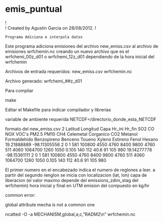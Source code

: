 # emis_puntual
!   
!	Created by Agustin Garcia on 28/08/2012.
!

    Programa Adiciona e interpola datos

Este programa adiciona emisiones del archivo
new_emiss.csv  al archivo de emisiones wrfchemin.nc creando un nuevo archivo 
que es el wrfchemi_00z_d01 o wrfchemi_12z_d01 dependiendo de la hora inicial 
del wrfchemin

Archivos de entrada requeridos:
   new_emiss.csv
   wrfchemin.nc

Archivo generado:
    wrfchemi_##z_d01
    
Para compilar

make

Editar el Makefile para indicar compilador y librerias

variable de ambiente requerida NETCDF=/directorio_donde_esta_NETCDF

formato del new_emiss.csv
2	Latitud	Longitud	Capa	Hr_ini	Hr_fin	SO2	CO	NOX	VOC's	PM2.5	PM10	CH4	Celemetal	Corganico	CO2	Metanol	Formaldehido	Benzopireno	Benceno	Toueno	Xyleno	Estireno	Fenol	Hexano
19.21888889	-98.11305556	2	0	1	581	100800	4550	4760	8400	9800	4760	511	4060	1064700	1260	1050	0.105	140	112	40.6	91	105	980
19.14277778	-98.15361111	2	0	1	581	100800	4550	4760	8400	9800	4760	511	4060	1064700	1260	1050	0.105	140	112	40.6	91	105	980

El primer numero en el encabezado indica el numero de reglones a leer.
a partir del segundo renglon se inicia con
localizacion  (lat, lon)
capa de liberacion (el valor maximo depende del emissions_zdim_stag del wrfchemin)
hora inicial y final en UTM
emision del compuesto en kg/hr

common error:

global attribute mecha is not a common one

ncatted -O -a MECHANISM,global,a,c,”RADM2\n” wrfchemin.nc

